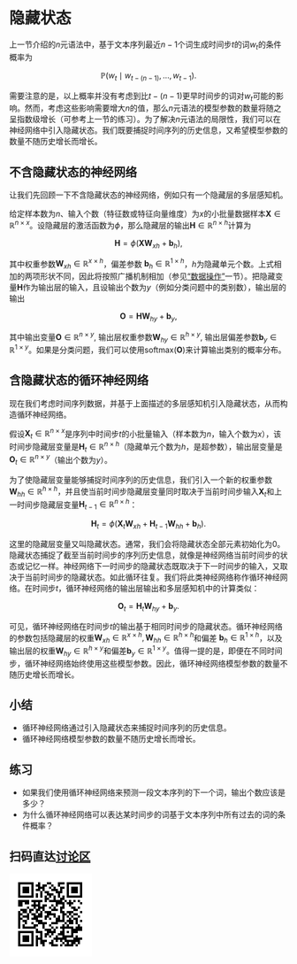 # 隐藏状态

上一节介绍的$n$元语法中，基于文本序列最近$n-1$个词生成时间步$t$的词$w_t$的条件概率为

$$\mathbb{P}(w_t \mid w_{t-(n-1)}, \ldots, w_{t-1}).$$

需要注意的是，以上概率并没有考虑到比$t-(n-1)$更早时间步的词对$w_t$可能的影响。然而，考虑这些影响需要增大$n$的值，那么$n$元语法的模型参数的数量将随之呈指数级增长（可参考上一节的练习）。为了解决$n$元语法的局限性，我们可以在神经网络中引入隐藏状态。我们既要捕捉时间序列的历史信息，又希望模型参数的数量不随历史增长而增长。




## 不含隐藏状态的神经网络


让我们先回顾一下不含隐藏状态的神经网络，例如只有一个隐藏层的多层感知机。

给定样本数为$n$、输入个数（特征数或特征向量维度）为$x$的小批量数据样本$\boldsymbol{X} \in \mathbb{R}^{n \times x}$。设隐藏层的激活函数为$\phi$，那么隐藏层的输出$\boldsymbol{H} \in \mathbb{R}^{n \times h}$计算为

$$\boldsymbol{H} = \phi(\boldsymbol{X} \boldsymbol{W}_{xh} + \boldsymbol{b}_h),$$

其中权重参数$\boldsymbol{W}_{xh} \in \mathbb{R}^{x \times h}$，偏差参数 $\boldsymbol{b}_h \in \mathbb{R}^{1 \times h}$，$h$为隐藏单元个数。上式相加的两项形状不同，因此将按照广播机制相加（参见[“数据操作”](../chapter_prerequisite/ndarray.md)一节）。把隐藏变量$\boldsymbol{H}$作为输出层的输入，且设输出个数为$y$（例如分类问题中的类别数），输出层的输出

$$\boldsymbol{O} = \boldsymbol{H} \boldsymbol{W}_{hy} + \boldsymbol{b}_y,$$

其中输出变量$\boldsymbol{O} \in \mathbb{R}^{n \times y}$, 输出层权重参数$\boldsymbol{W}_{hy} \in \mathbb{R}^{h \times y}$, 输出层偏差参数$\boldsymbol{b}_y \in \mathbb{R}^{1 \times y}$。如果是分类问题，我们可以使用$\text{softmax}(\boldsymbol{O})$来计算输出类别的概率分布。



## 含隐藏状态的循环神经网络


现在我们考虑时间序列数据，并基于上面描述的多层感知机引入隐藏状态，从而构造循环神经网络。

假设$\boldsymbol{X}_t \in \mathbb{R}^{n \times x}$是序列中时间步$t$的小批量输入（样本数为$n$，输入个数为$x$），该时间步隐藏层变量是$\boldsymbol{H}_t  \in \mathbb{R}^{n \times h}$（隐藏单元个数为$h$，是超参数），输出层变量是$\boldsymbol{O}_t \in \mathbb{R}^{n \times y}$（输出个数为$y$）。

为了使隐藏层变量能够捕捉时间序列的历史信息，我们引入一个新的权重参数$\boldsymbol{W}_{hh} \in \mathbb{R}^{h \times h}$，并且使当前时间步隐藏层变量同时取决于当前时间步输入$\boldsymbol{X}_t$和上一时间步隐藏层变量$\boldsymbol{H}_{t-1} \in \mathbb{R}^{n \times h}$：

$$\boldsymbol{H}_t = \phi(\boldsymbol{X}_t \boldsymbol{W}_{xh} + \boldsymbol{H}_{t-1} \boldsymbol{W}_{hh}  + \boldsymbol{b}_h).$$

这里的隐藏层变量又叫隐藏状态。通常，我们会将隐藏状态全部元素初始化为0。隐藏状态捕捉了截至当前时间步的序列历史信息，就像是神经网络当前时间步的状态或记忆一样。神经网络下一时间步的隐藏状态既取决于下一时间步的输入，又取决于当前时间步的隐藏状态。如此循环往复。我们将此类神经网络称作循环神经网络。在时间步$t$，循环神经网络的输出层输出和多层感知机中的计算类似：

$$\boldsymbol{O}_t = \boldsymbol{H}_t \boldsymbol{W}_{hy} + \boldsymbol{b}_y.$$

可见，循环神经网络在时间步$t$的输出基于相同时间步的隐藏状态。循环神经网络的参数包括隐藏层的权重$\boldsymbol{W}_{xh} \in \mathbb{R}^{x \times h}, \boldsymbol{W}_{hh} \in \mathbb{R}^{h \times h}$和偏差 $\boldsymbol{b}_h \in \mathbb{R}^{1 \times h}$，以及输出层的权重$\boldsymbol{W}_{hy} \in \mathbb{R}^{h \times y}$和偏差$\boldsymbol{b}_y \in \mathbb{R}^{1 \times y}$。值得一提的是，即便在不同时间步，循环神经网络始终使用这些模型参数。因此，循环神经网络模型参数的数量不随历史增长而增长。



## 小结

* 循环神经网络通过引入隐藏状态来捕捉时间序列的历史信息。
* 循环神经网络模型参数的数量不随历史增长而增长。


## 练习

* 如果我们使用循环神经网络来预测一段文本序列的下一个词，输出个数应该是多少？
* 为什么循环神经网络可以表达某时间步的词基于文本序列中所有过去的词的条件概率？


## 扫码直达[讨论区](https://discuss.gluon.ai/t/topic/6669)

![](../img/qr_hidden-state.svg)
